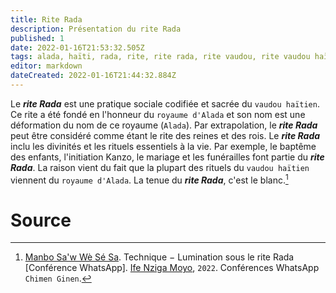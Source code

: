 ```yaml
---
title: Rite Rada
description: Présentation du rite Rada
published: 1
date: 2022-01-16T21:53:32.505Z
tags: alada, haïti, rada, rite, rite rada, rite vaudou, rite vaudou haïtien, royaume alada, spiritualité, spiritualité afro-caribéenne, spiritualité haïtienne, spiritualité vaudou, spiritualité vaudou haïtienne, vaudou haïtien
editor: markdown
dateCreated: 2022-01-16T21:44:32.884Z
---
```


Le ***rite Rada*** est une pratique sociale codifiée et sacrée du `vaudou haïtien`. Ce rite a été fondé en l'honneur du `royaume d'Alada` et son nom est une déformation du nom de ce royaume (`Alada`). Par extrapolation, le ***rite Rada*** peut être considéré comme étant le rite des reines et des rois.
Le ***rite Rada*** inclu les divinités et les rituels essentiels à la vie. Par exemple, le baptême des enfants, l'initiation Kanzo, le mariage et les funérailles font partie du ***rite Rada***. La raison vient du fait que la plupart des rituels du `vaudou haïtien` viennent du `royaume d'Alada`.
La tenue du ***rite Rada***, c'est le blanc.[^1]

# Source

[^1]:  [Manbo Sa'w Wè Sé Sa](https://www.facebook.com/rosmywaystv). Technique − Lumination sous le rite Rada [Conférence WhatsApp]. [Ife Nziga Moyo](https://www.facebook.com/IF%C3%89-Nzinga-Moyo-102447998373899/), `2022`. Conférences WhatsApp `Chimen Ginen`.